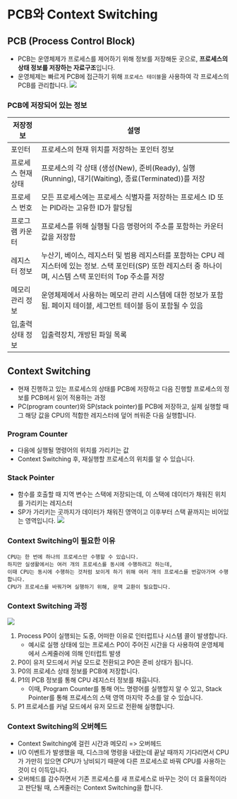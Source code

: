# PCB와 Context Switching
## PCB (Process Control Block)
- PCB는 운영체제가 프로세스를 제어하기 위해 정보를 저장해둔 곳으로, **프로세스의 상태 정보를 저장하는 자료구조**입니다. 
- 운영체제는 빠르게 PCB에 접근하기 위해 ``프로세스 테이블``을 사용하여 각 프로세스의 PCB를 관리합니다. 
![](README/pcb%202.png)

### PCB에 저장되어 있는 정보
|저장정보|설명|
|-|-|
|포인터|프로세스의 현재 위치를 저장하는 포인터 정보|
|프로세스 현재 상태|프로세스의 각 상태 (생성(New), 준비(Ready), 실행(Running), 대기(Waiting), 종료(Terminated))를 저장|
|프로세스 번호|모든 프로세스에는 프로세스 식별자를 저장하는 프로세스 ID 또는 PID라는 고유한 ID가 할당됨|
|프로그램 카운터|프로세스를 위해 실행될 다음 명령어의 주소를 포함하는 카운터 값을 저장함|
|레지스터 정보|누산기, 베이스, 레지스터 및 범용 레지스터를 포함하는 CPU 레지스터에 있는 정보. 스택 포인터(SP) 또한 레지스터 중 하나이며, 시스템 스택 포인터의 Top 주소를 저장|
|메모리 관리 정보|운영체제에서 사용하는 메모리 관리 시스템에 대한 정보가 포함됨. 페이지 테이블, 세그먼트 테이블 등이 포함될 수 있음|
|입,출력 상태 정보|입출력장치, 개방된 파일 목록|

## Context Switching
- 현재 진행하고 있는 프로세스의 상태를 PCB에 저장하고 다음 진행할 프로세스의 정보를 PCB에서 읽어 적용하는 과정
- PC(program counter)와 SP(stack pointer)를 PCB에 저장하고, 실제 실행할 때 그 해당 값을 CPU의 적합한 레지스터에 덮어 씌워준 다음 실행합니다. 
### Program Counter 
- 다음에 실행될 명령어의 위치를 가리키는 값
- Context Switching 후, 재실행할 프로세스의 위치를 알 수 있습니다.

### Stack Pointer
- 함수를 호출할 때 지역 변수는 스택에 저장되는데, 이 스택에 데이터가 채워진 위치를 가리키는 레지스터 
- SP가 가리키는 곳까지가 데이터가 채워진 영역이고 이후부터 스택 끝까지는 비어있는 영역입니다. 
![](README/%E1%84%89%E1%85%B3%E1%84%8F%E1%85%B3%E1%84%85%E1%85%B5%E1%86%AB%E1%84%89%E1%85%A3%E1%86%BA%202022-11-04%20%E1%84%8B%E1%85%A9%E1%84%8C%E1%85%A5%E1%86%AB%2012.45.45.png)

### Context Switching이 필요한 이유
```
CPU는 한 번에 하나의 프로세스만 수행할 수 있습니다.
하지만 실생활에서는 여러 개의 프로세스를 동시에 수행하려고 하는데, 
이때 CPU는 동시에 수행하는 것처럼 보이게 하기 위해 여러 개의 프로세스를 번갈아가며 수행합니다. 
CPU가 프로세스를 바꿔가며 실행하기 위해, 문맥 교환이 필요합니다. 
```

### Context Switching 과정 
![](README/context%20switching%202.png)
1. Process P0이 실행되는 도중, 어떠한 이유로 인터럽트나 시스템 콜이 발생합니다.
	- 예시로 실행 상태에 있는 프로세스 P0이 주어진 시간을 다 사용하여 운영체제에서 스케줄러에 의해 인터럽트 발생
2. P0이 유저 모드에서 커널 모드로 전환되고 P0은 준비 상태가 됩니다. 
3. P0의 프로세스 상태 정보를 PCB에 저장합니다. 
4. P1의 PCB 정보를 통해 CPU 레지스터 정보를 채웁니다.
	- 이때, Program Counter를 통해 어느 명령어를 실행할지 알 수 있고, Stack Pointer를 통해 프로세스의 스택 영역 마지막 주소를 알 수 있습니다. 
5. P1 프로세스를 커널 모드에서 유저 모드로 전환해 실행합니다. 

### Context Switching의 오버헤드 
- Context Switching에 걸린 시간과 메모리 => 오버헤드
- I/O 이벤트가 발생했을 때, 디스크에 명령을 내렸는데 끝날 때까지 기다리면서 CPU가 가만히 있으면 CPU가 낭비되기 때문에 다른 프로세스로 바꿔 CPU를 사용하는 것이 더 이득입니다. 
- 오버헤드를 감수하면서 기존 프로세스를 새 프로세스로 바꾸는 것이 더 효율적이라고 판단될 때, 스케줄러는 Context Switching을 합니다. 




